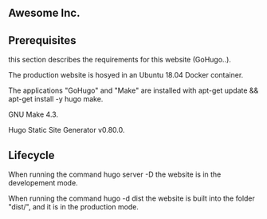 ## Awesome Inc.

## Prerequisites

this section describes the requirements for this website (GoHugo..).

The production website is hosyed in an Ubuntu 18.04 Docker container.

The applications "GoHugo" and "Make" are installed with apt-get update && apt-get install -y hugo make.

GNU Make 4.3.

Hugo Static Site Generator v0.80.0.
## Lifecycle

When running the command hugo server -D the website is in the developement mode.

When running the command hugo -d dist the website is built into the folder "dist/", and it is in the production mode.

